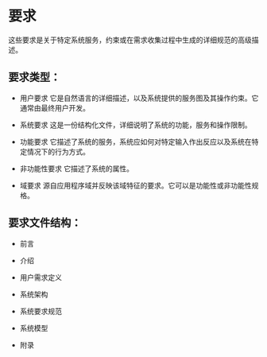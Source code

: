 # 要求

这些要求是关于特定系统服务，约束或在需求收集过程中生成的详细规范的高级描述。

## 要求类型：

* 用户要求
  它是自然语言的详细描述，以及系统提供的服务图及其操作约束。它通常由最终用户开发。

* 系统要求
  这是一份结构化文件，详细说明了系统的功能，服务和操作限制。

* 功能要求
  它描述了系统的服务，系统应如何对特定输入作出反应以及系统在特定情况下的行为方式。

* 非功能性要求
  它描述了系统的属性。

* 域要求
  源自应用程序域并反映该域特征的要求。它可以是功能性或非功能性规格。

## 要求文件结构：

* 前言

* 介绍

* 用户需求定义

* 系统架构

* 系统要求规范

* 系统模型

* 附录
